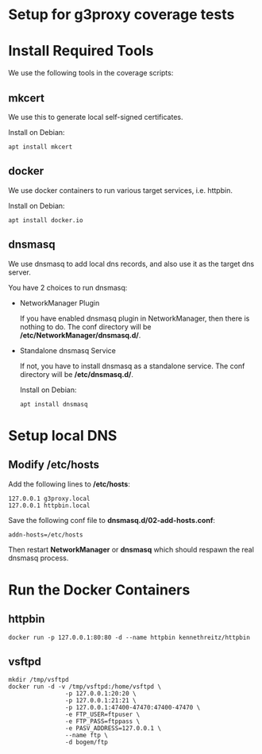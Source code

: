 
Setup for g3proxy coverage tests
================================

# Install Required Tools

We use the following tools in the coverage scripts:

## mkcert

We use this to generate local self-signed certificates.

Install on Debian:
```shell
apt install mkcert
```

## docker

We use docker containers to run various target services, i.e. httpbin.

Install on Debian:
```shell
apt install docker.io
```

## dnsmasq

We use dnsmasq to add local dns records, and also use it as the target dns server.

You have 2 choices to run dnsmasq:

- NetworkManager Plugin

  If you have enabled dnsmasq plugin in NetworkManager, then there is nothing to do. The conf directory will be **/etc/NetworkManager/dnsmasq.d/**.

- Standalone dnsmasq Service

  If not, you have to install dnsmasq as a standalone service. The conf directory will be **/etc/dnsmasq.d/**.

  Install on Debian:
  ```text
  apt install dnsmasq
  ```

# Setup local DNS

## Modify /etc/hosts

Add the following lines to **/etc/hosts**:
```text
127.0.0.1 g3proxy.local
127.0.0.1 httpbin.local
```

Save the following conf file to **dnsmasq.d/02-add-hosts.conf**:

```text
addn-hosts=/etc/hosts
```

Then restart **NetworkManager** or **dnsmasq** which should respawn the real dnsmasq process.

# Run the Docker Containers

## httpbin

```shell
docker run -p 127.0.0.1:80:80 -d --name httpbin kennethreitz/httpbin
```

## vsftpd

```shell
mkdir /tmp/vsftpd
docker run -d -v /tmp/vsftpd:/home/vsftpd \
                -p 127.0.0.1:20:20 \
                -p 127.0.0.1:21:21 \
                -p 127.0.0.1:47400-47470:47400-47470 \
                -e FTP_USER=ftpuser \
                -e FTP_PASS=ftppass \
                -e PASV_ADDRESS=127.0.0.1 \
                --name ftp \
                -d bogem/ftp
```
